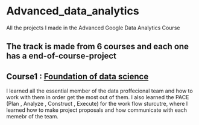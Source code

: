 # Advanced_data_analytics
All the projects I made in the Advanced Google Data Analytics Course

## The track is made from 6 courses and each one has a end-of-course-project

## Course1 : [Foundation of data science](https://coursera.org/verify/PGW97H4WGXZP )

I learned all the essential member of the data proffecional team and how to work with them in order get the most
out of them.
I also learned the PACE (Plan , Analyze , Construct , Execute) for the work flow sturcutre, where I learned how to make 
project proposals and how communicate with each memebr of the team.
